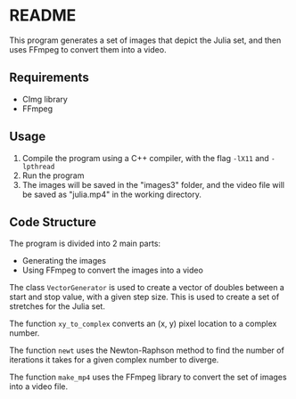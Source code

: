 # README

This program generates a set of images that depict the Julia set, and then uses FFmpeg to convert them into a video.

## Requirements
- CImg library
- FFmpeg

## Usage
1. Compile the program using a C++ compiler, with the flag `-lX11` and `-lpthread`
2. Run the program
3. The images will be saved in the "images3" folder, and the video file will be saved as "julia.mp4" in the working directory.

## Code Structure
The program is divided into 2 main parts:
- Generating the images
- Using FFmpeg to convert the images into a video

The class `VectorGenerator` is used to create a vector of doubles between a start and stop value, with a given step size. This is used to create a set of stretches for the Julia set.

The function `xy_to_complex` converts an (x, y) pixel location to a complex number.

The function `newt` uses the Newton-Raphson method to find the number of iterations it takes for a given complex number to diverge.

The function `make_mp4` uses the FFmpeg library to convert the set of images into a video file.